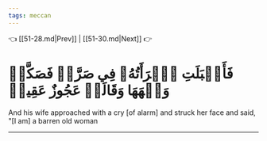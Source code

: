 ```yaml
---
tags: meccan
---
```


👈 [[51-28.md|Prev]] | [[51-30.md|Next]] 👉

# فَأَقۡبَلَتِ ٱمۡرَأَتُهُۥ فِي صَرَّةٖ فَصَكَّتۡ وَجۡهَهَا وَقَالَتۡ عَجُوزٌ عَقِيمٞ

And his wife approached with a cry [of alarm] and struck her face and said, "[I am] a barren old woman

---

